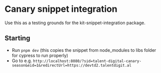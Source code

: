 # Canary snippet integration

Use this as a testing grounds for the kit-snippet-integration package.

## Starting

- Run `pnpm dev` (this copies the snippet from node_modules to libs folder for cypress to run properly)
- Go to e.g. `http://localhost:8080/?sid=talent-digital-canary-season&eid=1&redirectUrl=https://devtd2.talentdigit.al`
